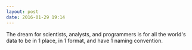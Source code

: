```yaml
---
layout: post
date: 2016-01-29 19:14
---
```

The dream for scientists, analysts, and programmers is for all the world's data to be in 1 place, in 1 format, and have 1 naming convention.
